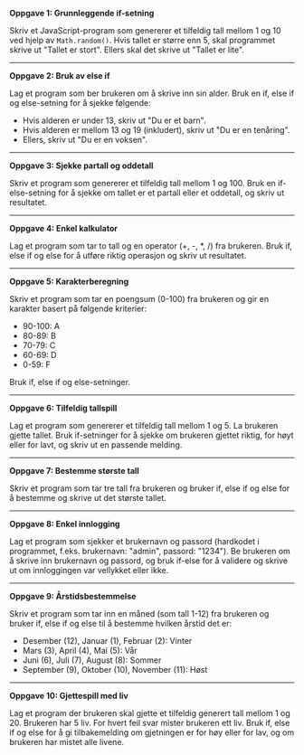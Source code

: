 **Oppgave 1: Grunnleggende if-setning**

Skriv et JavaScript-program som genererer et tilfeldig tall mellom 1 og 10 ved hjelp av `Math.random()`. Hvis tallet er større enn 5, skal programmet skrive ut "Tallet er stort". Ellers skal det skrive ut "Tallet er lite".

---

**Oppgave 2: Bruk av else if**

Lag et program som ber brukeren om å skrive inn sin alder. Bruk en if, else if og else-setning for å sjekke følgende:

- Hvis alderen er under 13, skriv ut "Du er et barn".
- Hvis alderen er mellom 13 og 19 (inkludert), skriv ut "Du er en tenåring".
- Ellers, skriv ut "Du er en voksen".

---

**Oppgave 3: Sjekke partall og oddetall**

Skriv et program som genererer et tilfeldig tall mellom 1 og 100. Bruk en if-else-setning for å sjekke om tallet er et partall eller et oddetall, og skriv ut resultatet.

---

**Oppgave 4: Enkel kalkulator**

Lag et program som tar to tall og en operator (+, -, *, /) fra brukeren. Bruk if, else if og else for å utføre riktig operasjon og skriv ut resultatet.

---

**Oppgave 5: Karakterberegning**

Skriv et program som tar en poengsum (0-100) fra brukeren og gir en karakter basert på følgende kriterier:

- 90-100: A
- 80-89: B
- 70-79: C
- 60-69: D
- 0-59: F

Bruk if, else if og else-setninger.

---

**Oppgave 6: Tilfeldig tallspill**

Lag et program som genererer et tilfeldig tall mellom 1 og 5. La brukeren gjette tallet. Bruk if-setninger for å sjekke om brukeren gjettet riktig, for høyt eller for lavt, og skriv ut en passende melding.

---

**Oppgave 7: Bestemme største tall**

Skriv et program som tar tre tall fra brukeren og bruker if, else if og else for å bestemme og skrive ut det største tallet.

---

**Oppgave 8: Enkel innlogging**

Lag et program som sjekker et brukernavn og passord (hardkodet i programmet, f.eks. brukernavn: "admin", passord: "1234"). Be brukeren om å skrive inn brukernavn og passord, og bruk if-else for å validere og skrive ut om innloggingen var vellykket eller ikke.

---

**Oppgave 9: Årstidsbestemmelse**

Skriv et program som tar inn en måned (som tall 1-12) fra brukeren og bruker if, else if og else til å bestemme hvilken årstid det er:

- Desember (12), Januar (1), Februar (2): Vinter
- Mars (3), April (4), Mai (5): Vår
- Juni (6), Juli (7), August (8): Sommer
- September (9), Oktober (10), November (11): Høst

---

**Oppgave 10: Gjettespill med liv**

Lag et program der brukeren skal gjette et tilfeldig generert tall mellom 1 og 20. Brukeren har 5 liv. For hvert feil svar mister brukeren ett liv. Bruk if, else if og else for å gi tilbakemelding om gjetningen er for høy eller for lav, og om brukeren har mistet alle livene.

